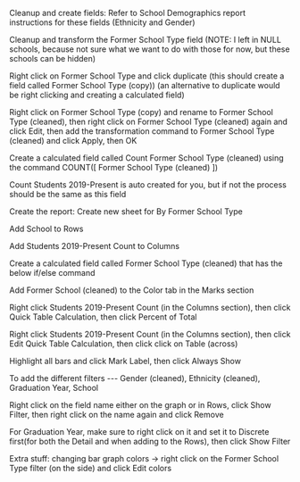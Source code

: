Cleanup and create fields:
Refer to School Demographics report instructions for these fields (Ethnicity and Gender) 

Cleanup and transform the Former School Type field (NOTE: I left in NULL schools, because not sure what we want to do with those for now, but these schools can be hidden)

Right click on Former School Type and click duplicate (this should create a field called Former School Type (copy)) (an alternative to duplicate would be right clicking and creating a calculated field)

Right click on Former School Type (copy) and rename to Former School Type (cleaned), then right click on Former School Type (cleaned) again and click Edit, then add the transformation command to Former School Type (cleaned) and click Apply, then OK

Create a calculated field called Count Former School Type (cleaned) using the command COUNT([ Former School Type (cleaned) ])

Count Students 2019-Present is auto created for you, but if not the process should be the same as this field

Create the report:
Create new sheet for By Former School Type 

Add School to Rows

Add Students 2019-Present Count to Columns

Create a calculated field called  Former School Type (cleaned) that has the below if/else command 

Add Former School (cleaned) to the Color tab in the Marks section

Right click Students 2019-Present Count (in the Columns section), then click Quick Table Calculation, then click Percent of Total

Right click Students 2019-Present Count (in the Columns section), then click Edit Quick Table Calculation, then click click on Table (across)

Highlight all bars and click Mark Label, then click Always Show

To add the different filters --- Gender (cleaned), Ethnicity (cleaned), Graduation Year, School

Right click on the field name either on the graph or in Rows, click Show Filter, then right click on the name again and click Remove

For Graduation Year, make sure to right click on it and set it to Discrete first(for both the Detail and when adding to the Rows), then click Show Filter

Extra stuff: changing bar graph colors -> right click on the Former School Type filter (on the side) and click Edit colors
